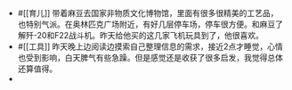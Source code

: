 - #[[育儿]] 带着麻豆去国家非物质文化博物馆，里面有很多很精美的工艺品，也特别气派。在奥林匹克广场附近，有好几层停车场，停车很方便。和麻豆了解歼-20和F22战斗机。昨天给他买的这几家飞机玩具到了，他很喜欢。
- #[[工具]] 昨天晚上边阅读边摸索自己整理信息的需求，接近2点才睡觉，心情也受到影响，白天脾气有些急躁。但是感觉还是收获了很多启发，我觉得总体还算值得。
- 
